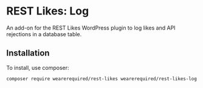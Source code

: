 # REST Likes: Log

An add-on for the REST Likes WordPress plugin to log likes and API rejections in a database table.

## Installation

To install, use composer:

```
composer require wearerequired/rest-likes wearerequired/rest-likes-log
```
